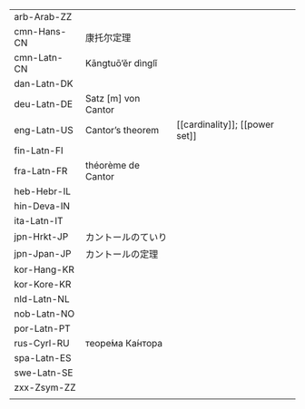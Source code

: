 | | | |
|-|-|-|
| arb-Arab-ZZ |  |  |
| cmn-Hans-CN | 康托尔定理 |  |
| cmn-Latn-CN | Kāngtuō’ěr dìnglǐ |  |
| dan-Latn-DK |  |  |
| deu-Latn-DE | Satz [m] von Cantor |  |
| eng-Latn-US | Cantor’s theorem | [[cardinality]]; [[power set]] |
| fin-Latn-FI |  |  |
| fra-Latn-FR | théorème de Cantor |  |
| heb-Hebr-IL |  |  |
| hin-Deva-IN |  |  |
| ita-Latn-IT |  |  |
| jpn-Hrkt-JP | カントールのていり |  |
| jpn-Jpan-JP | カントールの定理 |  |
| kor-Hang-KR |  |  |
| kor-Kore-KR |  |  |
| nld-Latn-NL |  |  |
| nob-Latn-NO |  |  |
| por-Latn-PT |  |  |
| rus-Cyrl-RU | теоре́ма Ка́нтора |  |
| spa-Latn-ES |  |  |
| swe-Latn-SE |  |  |
| zxx-Zsym-ZZ |  |  |
|  |  |  |